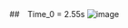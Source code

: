 ##　Time_0 = 2.55s
![image](https://user-images.githubusercontent.com/62541370/193393588-d38913cf-f886-46d5-9f7d-4194591ac8b3.png)

